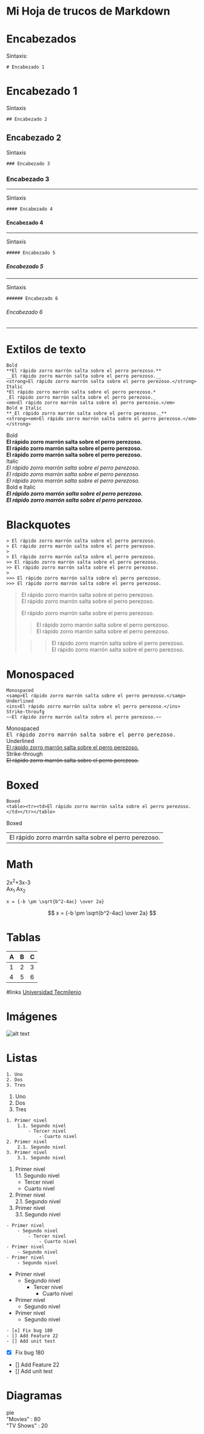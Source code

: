 # Mi Hoja de trucos de Markdown

# Encabezados

Sintaxis:

```
# Encabezado 1
```

# Encabezado 1

Sintaxis

```
## Encabezado 2
```

## Encabezado 2

Sintaxis

```
### Encabezado 3
```

### Encabezado 3

---

Sintaxis

```
#### Encabezado 4
```

#### Encabezado 4

---

Sintaxis

```
##### Encabezado 5
```

##### Encabezado 5

---

Sintaxis

```
###### Encabezado 6
```

###### Encabezado 6

---

# Extilos de texto

```
Bold
**El rápido zorro marrón salta sobre el perro perezoso.**
__El rápido zorro marrón salta sobre el perro perezoso.__
<strong>El rápido zorro marrón salta sobre el perro perezoso.</strong>
Italic
*El rápido zorro marrón salta sobre el perro perezoso.*
_El rápido zorro marrón salta sobre el perro perezoso._
<em>El rápido zorro marrón salta sobre el perro perezoso.</em>
Bold e Italic
**_El rápido zorro marrón salta sobre el perro perezoso._**
<strong><em>El rápido zorro marrón salta sobre el perro perezoso.</em></strong>
```

Bold  
**El rápido zorro marrón salta sobre el perro perezoso.**  
**El rápido zorro marrón salta sobre el perro perezoso.**  
<strong>El rápido zorro marrón salta sobre el perro perezoso.</strong>  
Italic  
_El rápido zorro marrón salta sobre el perro perezoso._  
_El rápido zorro marrón salta sobre el perro perezoso._  
<em>El rápido zorro marrón salta sobre el perro perezoso.</em>  
Bold e Italic  
**_El rápido zorro marrón salta sobre el perro perezoso._**  
<strong><em>El rápido zorro marrón salta sobre el perro perezoso.</em></strong>

# Blackquotes

```
> El rápido zorro marrón salta sobre el perro perezoso.
> El rápido zorro marrón salta sobre el perro perezoso.
>
> El rápido zorro marrón salta sobre el perro perezoso.
>> El rápido zorro marrón salta sobre el perro perezoso.
>> El rápido zorro marrón salta sobre el perro perezoso.
>
>>> El rápido zorro marrón salta sobre el perro perezoso.
>>> El rápido zorro marrón salta sobre el perro perezoso.
```

> El rápido zorro marrón salta sobre el perro perezoso.  
> El rápido zorro marrón salta sobre el perro perezoso.
>
> El rápido zorro marrón salta sobre el perro perezoso.
>
> > El rápido zorro marrón salta sobre el perro perezoso.  
> > El rápido zorro marrón salta sobre el perro perezoso.
>
> > > El rápido zorro marrón salta sobre el perro perezoso.  
> > > El rápido zorro marrón salta sobre el perro perezoso.

# Monospaced

```
Monospaced
<samp>El rápido zorro marrón salta sobre el perro perezoso.</samp>
Underlined
<ins>El rápido zorro marrón salta sobre el perro perezoso.</ins>
Strike-throufg
~~El rápido zorro marrón salta sobre el perro perezoso.~~
```

Monospaced  
<samp>El rápido zorro marrón salta sobre el perro perezoso.</samp>  
Underlined  
<ins>El rápido zorro marrón salta sobre el perro perezoso.</ins>  
Strike-through  
~~El rápido zorro marrón salta sobre el perro perezoso.~~

# Boxed

```
Boxed
<table><tr><td>El rápido zorro marrón salta sobre el perro perezoso.</td></tr></table>
```

Boxed

<table><tr><td>El rápido zorro marrón salta sobre el perro perezoso.</td></tr></table>

# Math

2x<sup>2</sup>+3x-3  
Ax<sub>1</sub>
Ax<sub>2</sub>

```
x = {-b \pm \sqrt{b^2-4ac} \over 2a}
```

$$
x = {-b \pm \sqrt{b^2-4ac} \over 2a}
$$

# Tablas

| A   | B   | C   |
| --- | --- | --- |
| 1   | 2   | 3   |
| 4   | 5   | 6   |

#links
[Universidad Tecmilenio](https://tecmilenio.mx)

# Imágenes

![alt text](https://images.unsplash.com/photo-1692316933131-e3befd2cb79c?ixlib=rb-4.0.3&ixid=M3wxMjA3fDB8MHxwaG90by1wYWdlfHx8fGVufDB8fHx8fA%3D%3D&auto=format&fit=crop&w=2071&q=80)

# Listas

```
1. Uno
2. Dos
3. Tres
```

1. Uno
2. Dos
3. Tres

```
1. Primer nivel
    1.1. Segundo nivel
        - Tercer nivel
            - Cuarto nivel
2. Primer nivel
    2.1. Segundo nivel
3. Primer nivel
    3.1. Segundo nivel
```

1. Primer nivel  
   1.1. Segundo nivel
   - Tercer nivel
   - Cuarto nivel
2. Primer nivel  
   2.1. Segundo nivel
3. Primer nivel  
   3.1. Segundo nivel

```
- Primer nivel
    - Segundo nivel
        - Tercer nivel
            - Cuarto nivel
- Primer nivel
    - Segundo nivel
- Primer nivel
    - Segundo nivel
```

- Primer nivel
  - Segundo nivel
    - Tercer nivel
      - Cuarto nivel
- Primer nivel
  - Segundo nivel
- Primer nivel
  - Segundo nivel

```
- [x] Fix bug 180
- [] Add Feature 22
- [] Add unit test
```

- [x] Fix bug 180
- [] Add Feature 22
- [] Add unit test

# Diagramas

pie  
"Movies" : 80  
"TV Shows" : 20
